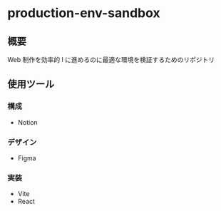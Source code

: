 # production-env-sandbox

## 概要

Web 制作を効率的 l に進めるのに最適な環境を検証するためのリポジトリ

## 使用ツール

### 構成

- Notion

### デザイン

- Figma

### 実装

- Vite
- React

